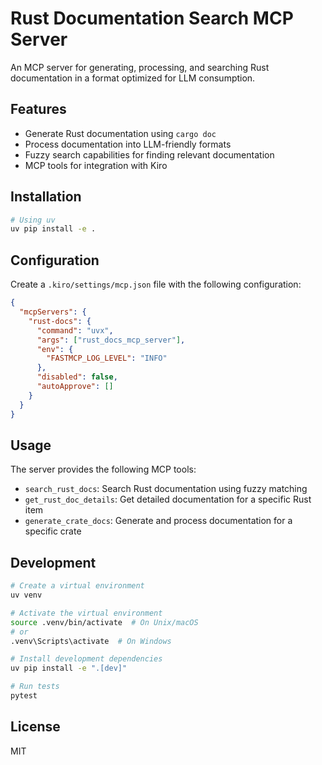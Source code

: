 # Rust Documentation Search MCP Server

An MCP server for generating, processing, and searching Rust documentation in a format optimized for LLM consumption.

## Features

- Generate Rust documentation using `cargo doc`
- Process documentation into LLM-friendly formats
- Fuzzy search capabilities for finding relevant documentation
- MCP tools for integration with Kiro

## Installation

```bash
# Using uv
uv pip install -e .
```

## Configuration

Create a `.kiro/settings/mcp.json` file with the following configuration:

```json
{
  "mcpServers": {
    "rust-docs": {
      "command": "uvx",
      "args": ["rust_docs_mcp_server"],
      "env": {
        "FASTMCP_LOG_LEVEL": "INFO"
      },
      "disabled": false,
      "autoApprove": []
    }
  }
}
```

## Usage

The server provides the following MCP tools:

- `search_rust_docs`: Search Rust documentation using fuzzy matching
- `get_rust_doc_details`: Get detailed documentation for a specific Rust item
- `generate_crate_docs`: Generate and process documentation for a specific crate

## Development

```bash
# Create a virtual environment
uv venv

# Activate the virtual environment
source .venv/bin/activate  # On Unix/macOS
# or
.venv\Scripts\activate  # On Windows

# Install development dependencies
uv pip install -e ".[dev]"

# Run tests
pytest
```

## License

MIT